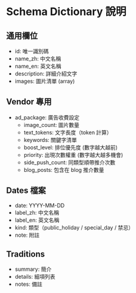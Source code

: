 # Schema Dictionary 說明

## 通用欄位
- id: 唯一識別碼
- name_zh: 中文名稱
- name_en: 英文名稱
- description: 詳細介紹文字
- images: 圖片清單 (array)

## Vendor 專用
- ad_package: 廣告收費設定
  - image_count: 圖片數量
  - text_tokens: 文字長度（token 計算）
  - keywords: 關鍵字清單
  - boost_level: 排位優先度 (數字越大越前)
  - priority: 出現次數權重 (數字越大越多機會)
  - side_push_count: 同類型順帶推介次數
  - blog_posts: 包含在 blog 推介數量

## Dates 檔案
- date: YYYY-MM-DD
- label_zh: 中文名稱
- label_en: 英文名稱
- kind: 類型（public_holiday / special_day / 禁忌）
- note: 附註

## Traditions
- summary: 簡介
- details: 細項列表
- notes: 備註
